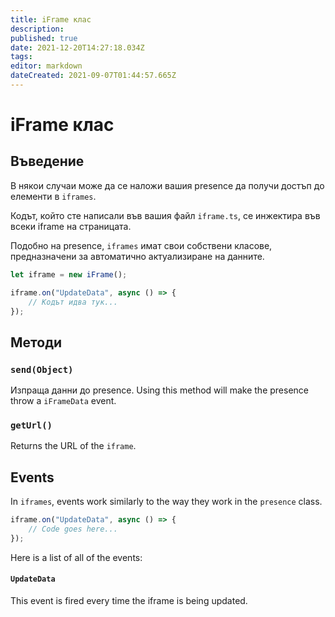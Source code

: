 ```yaml
---
title: iFrame клас
description:
published: true
date: 2021-12-20T14:27:18.034Z
tags:
editor: markdown
dateCreated: 2021-09-07T01:44:57.665Z
---
```


# iFrame клас

## Въведение

В някои случаи може да се наложи вашия presence да получи достъп до елементи в `iframes`.

Кодът, който сте написали във вашия файл `iframe.ts`, се инжектира във всеки iframe на страницата.

Подобно на presence, `iframes` имат свои собствени класове, предназначени за автоматично актуализиране на данните.

```ts
let iframe = new iFrame();

iframe.on("UpdateData", async () => {
    // Кодът идва тук...
});
```

## Методи

### `send(Object)`
Изпраща данни до presence. Using this method will make the presence throw a `iFrameData` event.

### `getUrl()`
Returns the URL of the `iframe`.

## Events
In `iframes`, events work similarly to the way they work in the `presence` class.

```ts
iframe.on("UpdateData", async () => {
    // Code goes here...
});
```

Here is a list of all of the events:

#### `UpdateData`

This event is fired every time the iframe is being updated.

